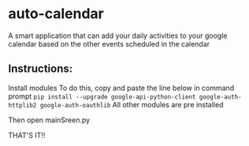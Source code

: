 # auto-calendar
A smart application that can add your daily activities to your google calendar based on the other events scheduled in the calendar

## Instructions:
Install modules
To do this, copy and paste the line below in command prompt
`pip install --upgrade google-api-python-client google-auth-httplib2 google-auth-oauthlib`
All other modules are pre installed

Then open mainSreen.py

THAT'S IT!!
